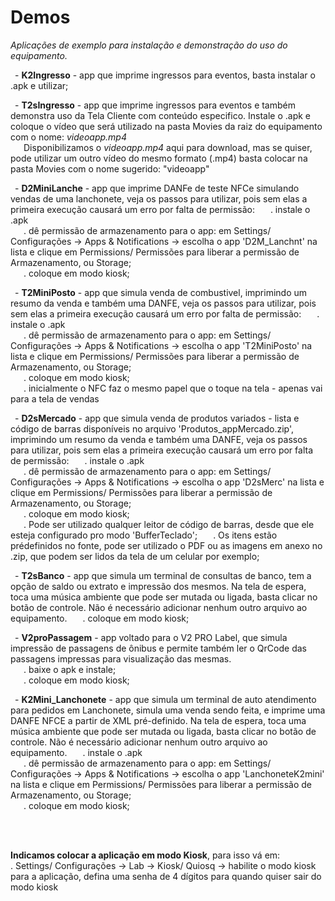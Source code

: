 # Demos 
*Aplicações de exemplo para instalação e demonstração do uso do equipamento.*

<p>&ensp;- <b>K2Ingresso</b> - app que imprime ingressos para eventos, basta instalar o .apk e utilizar;</p>
<p>&ensp;- <b>T2sIngresso</b> - app que imprime ingressos para eventos e também demonstra uso da Tela Cliente com conteúdo especifico. Instale o .apk e coloque o vídeo que será utilizado na pasta Movies da raiz do equipamento com o nome: <i>videoapp.mp4</i><br>
  &ensp;&ensp;&ensp;Disponibilizamos o <i>videoapp.mp4</i> aqui para download, mas se quiser, pode utilizar um outro vídeo do mesmo formato (.mp4) basta colocar na pasta Movies com o nome sugerido: "videoapp"</p>
<p>&ensp;- <b>D2MiniLanche</b> - app que imprime DANFe de teste NFCe simulando vendas de uma lanchonete, veja os passos para utilizar, pois sem elas a primeira execução causará um erro por falta de permissão:
&ensp;&ensp;&ensp;. instale o .apk<br>
&ensp;&ensp;&ensp;. dê permissão de armazenamento para o app: em Settings/ Configurações -> Apps & Notifications -> escolha o app 'D2M_Lanchnt' na lista e clique em Permissions/ Permissões para liberar a permissão de Armazenamento, ou Storage;<br>
&ensp;&ensp;&ensp;. coloque em modo kiosk;</p>
<p>&ensp;- <b>T2MiniPosto</b> - app que simula venda de combustivel, imprimindo um resumo da venda e também uma DANFE, veja os passos para utilizar, pois sem elas a primeira execução causará um erro por falta de permissão:
&ensp;&ensp;&ensp;. instale o .apk<br>
&ensp;&ensp;&ensp;. dê permissão de armazenamento para o app: em Settings/ Configurações -> Apps & Notifications -> escolha o app 'T2MiniPosto' na lista e clique em Permissions/ Permissões para liberar a permissão de Armazenamento, ou Storage;<br>
&ensp;&ensp;&ensp;. coloque em modo kiosk;<br>
&ensp;&ensp;&ensp;. inicialmente o NFC faz o mesmo papel que o toque na tela - apenas vai para a tela de vendas</p>
<p>&ensp;- <b>D2sMercado</b> - app que simula venda de produtos variados - lista e código de barras disponíveis no arquivo 'Produtos_appMercado.zip', imprimindo um resumo da venda e também uma DANFE, veja os passos para utilizar, pois sem elas a primeira execução causará um erro por falta de permissão:
&ensp;&ensp;&ensp;. instale o .apk<br>
&ensp;&ensp;&ensp;. dê permissão de armazenamento para o app: em Settings/ Configurações -> Apps & Notifications -> escolha o app 'D2sMerc' na lista e clique em Permissions/ Permissões para liberar a permissão de Armazenamento, ou Storage;<br>
&ensp;&ensp;&ensp;. coloque em modo kiosk;<br>
&ensp;&ensp;&ensp;. Pode ser utilizado qualquer leitor de código de barras, desde que ele esteja configurado pro modo 'BufferTeclado';
&ensp;&ensp;&ensp;. Os itens estão prédefinidos no fonte, pode ser utilizado o PDF ou as imagens em anexo no .zip, que podem ser lidos da tela de um celular por exemplo;</p>
<p>&ensp;- <b>T2sBanco</b> - app que simula um terminal de consultas de banco, tem a opção de saldo ou extrato e impressão dos mesmos. Na tela de espera, toca uma música ambiente que pode ser mutada ou ligada, basta clicar no botão de controle. Não é necessário adicionar nenhum outro arquivo ao equipamento.
&ensp;&ensp;&ensp;. coloque em modo kiosk;<br></p>
<p>&ensp;- <b>V2proPassagem</b> - app voltado para o V2 PRO Label, que simula impressão de passagens de ônibus e permite também ler o QrCode das passagens impressas para visualização das mesmas.<br>
&ensp;&ensp;&ensp;. baixe o apk e instale;<br>
&ensp;&ensp;&ensp;. coloque em modo kiosk;<br></p>
<p>&ensp;- <b>K2Mini_Lanchonete</b> - app que simula um terminal de auto atendimento para pedidos em Lanchonete, simula uma venda sendo feita, e imprime uma DANFE NFCE a partir de XML pré-definido. Na tela de espera, toca uma música ambiente que pode ser mutada ou ligada, basta clicar no botão de controle. Não é necessário adicionar nenhum outro arquivo ao equipamento.
&ensp;&ensp;&ensp;. instale o .apk<br>
&ensp;&ensp;&ensp;. dê permissão de armazenamento para o app: em Settings/ Configurações -> Apps & Notifications -> escolha o app 'LanchoneteK2mini' na lista e clique em Permissions/ Permissões para liberar a permissão de Armazenamento, ou Storage;<br>
&ensp;&ensp;&ensp;. coloque em modo kiosk;</p>

<br><br>
<p><b>Indicamos colocar a aplicação em modo Kiosk</b>, para isso vá em:<br>
  . Settings/ Configurações -> Lab -> Kiosk/ Quiosq -> habilite o modo kiosk para a aplicação, defina uma senha de 4 dígitos para quando quiser sair do modo kiosk</p>
  <br>
